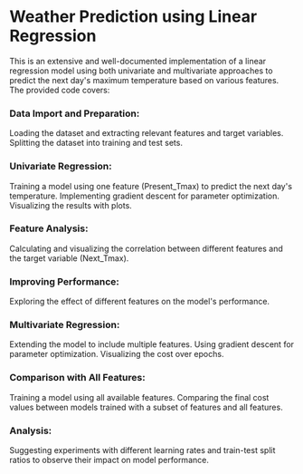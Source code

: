 # Weather Prediction using Linear Regression

This is an extensive and well-documented implementation of a linear regression model using both univariate and multivariate approaches to predict the next day's maximum temperature based on various features. The provided code covers:

### Data Import and Preparation:
Loading the dataset and extracting relevant features and target variables.
Splitting the dataset into training and test sets.
### Univariate Regression:
Training a model using one feature (Present_Tmax) to predict the next day's temperature.
Implementing gradient descent for parameter optimization.
Visualizing the results with plots.
### Feature Analysis:
Calculating and visualizing the correlation between different features and the target variable (Next_Tmax).
### Improving Performance:
Exploring the effect of different features on the model's performance.
### Multivariate Regression:
Extending the model to include multiple features.
Using gradient descent for parameter optimization.
Visualizing the cost over epochs.
### Comparison with All Features:
Training a model using all available features.
Comparing the final cost values between models trained with a subset of features and all features.
### Analysis:
Suggesting experiments with different learning rates and train-test split ratios to observe their impact on model performance.
